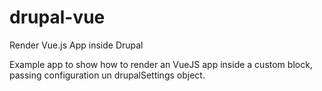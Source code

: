 # drupal-vue
Render Vue.js App inside Drupal

Example app to show how to render an VueJS app inside a custom block, passing configuration un drupalSettings object.
